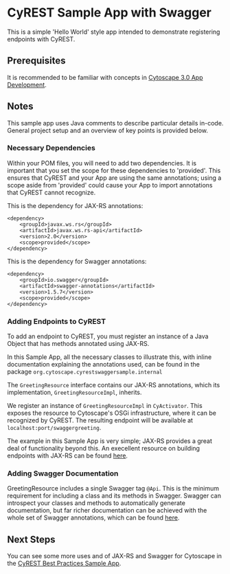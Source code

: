 # CyREST Sample App with Swagger

This is a simple 'Hello World' style app intended to demonstrate registering endpoints with CyREST.

## Prerequisites

It is recommended to be familiar with concepts in [Cytoscape 3.0 App Development](http://wiki.cytoscape.org/Cytoscape_3/AppDeveloper).

## Notes

This sample app uses Java comments to describe particular details in-code. General project setup and an overview of key points is provided below.

### Necessary Dependencies

Within your POM files, you will need to add two dependencies. It is important that you set the scope for these dependencies to 'provided'. This ensures that CyREST and your App are using the same annotations; using a scope aside from 'provided' could cause your App to import annotations that CyREST cannot recognize.

This is the dependency for JAX-RS annotations:
```
<dependency>
	<groupId>javax.ws.rs</groupId>
	<artifactId>javax.ws.rs-api</artifactId>
	<version>2.0</version>
	<scope>provided</scope>
</dependency>
```

This is the dependency for Swagger annotations:

```
<dependency>
	<groupId>io.swagger</groupId>
	<artifactId>swagger-annotations</artifactId>
	<version>1.5.7</version>
	<scope>provided</scope>
</dependency>
```

### Adding Endpoints to CyREST

To add an endpoint to CyREST, you must register an instance of a Java Object that has methods annotated using JAX-RS.

In this Sample App, all the necessary classes to illustrate this, with inline documentation explaining the annotations used, can be found in the package ```org.cytoscape.cyrestswaggersample.internal``` 

The ```GreetingResource``` interface contains our JAX-RS annotations, which its implementation, ```GreetingResourceImpl```, inherits.

We register an instance of ```GreetingResourceImpl``` in ```CyActivator```. This exposes the resource to Cytoscape's OSGi infrastructure, where it can be recognized by CyREST. The resulting endpoint will be available at ```localhost:port/swaggergreeting```.

The example in this Sample App is very simple; JAX-RS provides a great deal of functionality beyond this. An execellent resource on building endpoints with JAX-RS can be found [here](https://jersey.java.net/documentation/latest/jaxrs-resources.html).

### Adding Swagger Documentation

GreetingResource includes a single Swagger tag ```@Api```. This is the minimum requirement for including a class and its methods in Swagger. Swagger can introspect your classes and methods to automatically generate documentation, but far richer documentation can be achieved with the whole set of Swagger annotations, which can be found [here](https://github.com/swagger-api/swagger-core/wiki/Annotations-1.5.X).

## Next Steps

You can see some more uses and of JAX-RS and Swagger for Cytoscape in the [CyREST Best Practices Sample App](https://github.com/dotasek/cyrest-best-practices-sample).


